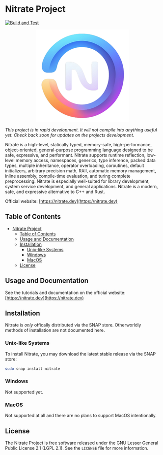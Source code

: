 # Nitrate Project

[![Build and Test](https://github.com/Kracken256/nitrate/actions/workflows/cmake-check.yml/badge.svg)](https://github.com/Kracken256/nitrate/actions/workflows/cmake-check.yml)

<div align="center">
    <img src="https://github.com/Kracken256/nitrate/blob/main/static-data/logo-dark-1024x1024.png?raw=true" width="300" height="300" alt="css-in-readme">
</div>

*This project is in rapid development. It will not compile into anything useful yet. Check back soon for updates on the projects development.*

Nitrate is a high-level, statically typed, memory-safe, high-performance, object-oriented, general-purpose programming language designed to be safe, expressive, and performant. Nitrate supports runtime reflection, low-level memory access, namespaces, generics, type inference, packed data types, multiple inheritance, operator overloading, coroutines, default initializers, arbitrary precision math, RAII, automatic memory management, inline assembly, compile-time evaluation, and turing complete preprocessing.
Nitrate is especially well-suited for library development, system service development, and general applications. Nitrate is a modern, safe, and expressive alternative to C++ and Rust.

Official website: [https://nitrate.dev](https://nitrate.dev)

## Table of Contents

- [Nitrate Project](#nitrate-project)
  - [Table of Contents](#table-of-contents)
  - [Usage and Documentation](#usage-and-documentation)
  - [Installation](#installation)
    - [Unix-like Systems](#unix-like-systems)
    - [Windows](#windows)
    - [MacOS](#macos)
  - [License](#license)

## Usage and Documentation

See the tutorials and documentation on the official website: [https://nitrate.dev](https://nitrate.dev)

## Installation

Nitrate is *only* offically distributed via the SNAP store. Otherworldly methods of installation are not documented here.

### Unix-like Systems

To install Nitrate, you may download the latest stable release via the SNAP store:

```bash
sudo snap install nitrate
```

### Windows

Not supported yet.

### MacOS

Not supported at all and there are no plans to support MacOS intentionally.

## License

The Nitrate Project is free software released under the GNU Lesser General Public License 2.1 (LGPL 2.1). See the `LICENSE` file for more information.
